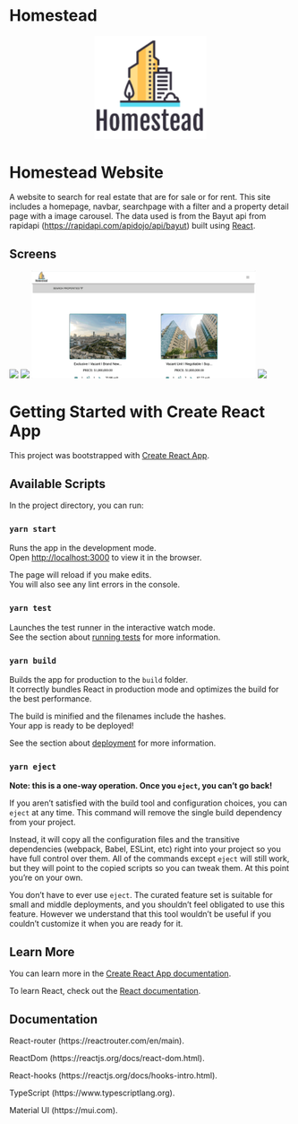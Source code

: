 # Homestead

<div align="center">
<img src="src/assets/logo.png" alt="Logo" width="200"/>
</div>

# Homestead Website

A website to search for real estate that are for sale or for rent. This site includes a homepage, navbar, searchpage with a filter and a property detail page with a image carousel.
The data used is from the Bayut api from rapidapi (https://rapidapi.com/apidojo/api/bayut)
built using [React](https://reactjs.org). 

## Screens

<div float="left">
<img
src="public/sampleScreens/homepageDemo.gif"height="auto" width="400" />
<img src="public/sampleScreens/navbarDemo.gif"height="auto" width="400" />
<img src="public/sampleScreens/searchFilterDemo.gif "height="auto" width="400" />
<img src="public/sampleScreens/propertyDetailsDemo.gif"height="auto" width="400" />
</div>

# Getting Started with Create React App

This project was bootstrapped with [Create React App](https://github.com/facebook/create-react-app).

## Available Scripts

In the project directory, you can run:

### `yarn start`

Runs the app in the development mode.\
Open [http://localhost:3000](http://localhost:3000) to view it in the browser.

The page will reload if you make edits.\
You will also see any lint errors in the console.

### `yarn test`

Launches the test runner in the interactive watch mode.\
See the section about [running tests](https://facebook.github.io/create-react-app/docs/running-tests) for more information.

### `yarn build`

Builds the app for production to the `build` folder.\
It correctly bundles React in production mode and optimizes the build for the best performance.

The build is minified and the filenames include the hashes.\
Your app is ready to be deployed!

See the section about [deployment](https://facebook.github.io/create-react-app/docs/deployment) for more information.

### `yarn eject`

**Note: this is a one-way operation. Once you `eject`, you can’t go back!**

If you aren’t satisfied with the build tool and configuration choices, you can `eject` at any time. This command will remove the single build dependency from your project.

Instead, it will copy all the configuration files and the transitive dependencies (webpack, Babel, ESLint, etc) right into your project so you have full control over them. All of the commands except `eject` will still work, but they will point to the copied scripts so you can tweak them. At this point you’re on your own.

You don’t have to ever use `eject`. The curated feature set is suitable for small and middle deployments, and you shouldn’t feel obligated to use this feature. However we understand that this tool wouldn’t be useful if you couldn’t customize it when you are ready for it.

## Learn More

You can learn more in the [Create React App documentation](https://facebook.github.io/create-react-app/docs/getting-started).

To learn React, check out the [React documentation](https://reactjs.org/).

## Documentation


<p>React-router (https://reactrouter.com/en/main).</p>
<p> ReactDom (https://reactjs.org/docs/react-dom.html).</p>
<p>React-hooks (https://reactjs.org/docs/hooks-intro.html).</p>
<p>TypeScript (https://www.typescriptlang.org).</p>
<p>Material UI (https://mui.com).</p>

